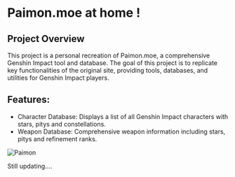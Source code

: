 # Paimon.moe at home !

## Project Overview
This project is a personal recreation of Paimon.moe, a comprehensive Genshin Impact tool and database. The goal of this project is to replicate key functionalities of the original site, providing tools, databases, and utilities for Genshin Impact players.

## Features:
- Character Database: Displays a list of all Genshin Impact characters with stars, pitys and constellations.
- Weapon Database: Comprehensive weapon information including stars, pitys and refinement ranks.

![Paimon](https://mystickermania.com/cdn/stickers/genshin-impact/genshin-paimon-512x512.png)

Still updating....

